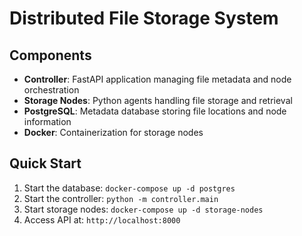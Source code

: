 # Distributed File Storage System

## Components

- **Controller**: FastAPI application managing file metadata and node orchestration
- **Storage Nodes**: Python agents handling file storage and retrieval
- **PostgreSQL**: Metadata database storing file locations and node information
- **Docker**: Containerization for storage nodes

## Quick Start

1. Start the database: `docker-compose up -d postgres`
2. Start the controller: `python -m controller.main`
3. Start storage nodes: `docker-compose up -d storage-nodes`
4. Access API at: `http://localhost:8000`
